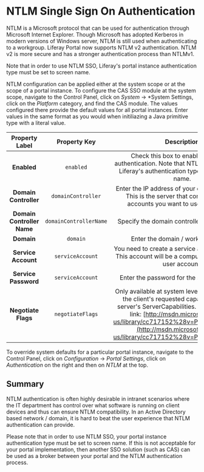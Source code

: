 #  NTLM Single Sign On Authentication

NTLM is a Microsoft protocol that can be used for authentication through
Microsoft Internet Explorer. Though Microsoft has adopted Kerberos in modern
versions of Windows server, NTLM is still used when authenticating to a
workgroup. Liferay Portal now supports NTLM v2 authentication. NTLM v2 is more
secure and has a stronger authentication process than NTLMv1.

Note that in order to use NTLM SSO, Liferay's portal instance authentication
type must be set to screen name.

NTLM configuration can be applied either at the system scope or at the scope of
a portal instance. To configure the CAS SSO module at the system scope,
navigate to the Control Panel, click on *System* &rarr; *System Settings, click
on the *Platform* category, and find the CAS module. The values configured
there provide the default values for all portal instances. Enter values in the
same format as you would when initiliazing a Java primitive type with a literal
value.

Property Label | Property Key | Description | Type
:----: | :----: | :----: | :----:
**Enabled** | `enabled` | Check this box to enable NTLN SSO authentication. Note that NTLM will only work if Liferay's authentication type is set to screen name. | `boolean`
**Domain Controller** | `domainController` | Enter the IP address of your domain controller. This is the server that contains the user accounts you want to use with Liferay. | `String`
**Domain Controller Name** | `domainControllerName` | Specify the domain controller NetBIOS name. | `String`
**Domain** | `domain` | Enter the domain / workgroup name | `String`
**Service Account** | `serviceAccount` | You need to create a service account for NTLM. This account will be a computer account, not a user account. | `String`
**Service Password** | `serviceAccount` | Enter the password for the service account. | `String`
**Negotiate Flags** | `negotiateFlags` | Only available at system level. Set according to the client's requested capabilities and the server's ServerCapabilities. See the following link: [http://msdn.microsoft.com/en-us/library/cc717152%28v=PROT.10%29.aspx](http://msdn.microsoft.com/en-us/library/cc717152%28v=PROT.10%29.aspx) | `String`

To override system defaults for a particular portal instance, navigate to the
Control Panel, click on *Configuration* &rarr; *Portal Settings*, click on
*Authentication* on the right and then on *NTLM* at the top.

## Summary

NTLM authentication is often highly desirable in intranet scenarios where the
IT department has control over what software is running on client devices and
thus can ensure NTLM compatibility. In an Active Directory based network /
domain, it is hard to beat the user experience that NTLM authentication can
provide.

Please note that in order to use NTLM SSO, your portal instance authentication
type must be set to screen name. If this is not acceptable for your portal
implementation, then another SSO solution (such as CAS) can be used as a broker
between your portal and the NTLM authentication process.
